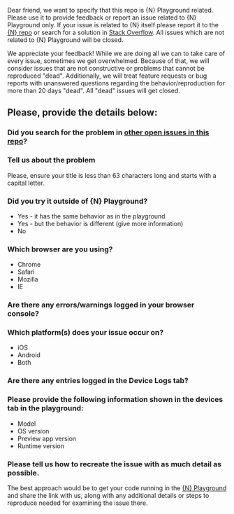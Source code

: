 Dear friend, we want to specify that this repo is {N} Playground related. 
Please use it to provide feedback or report an issue related to {N} Playground only.
If your issue is related to {N} itself please report it to the [{N} repo](https://github.com/NativeScript/nativescript/issues)
or search for a solution in [Stack Overflow](https://stackoverflow.com/questions/tagged/nativescript).
All issues which are not related to {N} Playground will be closed. 

We appreciate your feedback! While we are doing all we can to take care of every
issue, sometimes we get overwhelmed. Because of that, we will consider issues
that are not constructive or problems that cannot be reproduced "dead".
Additionally, we will treat feature requests or bug reports with unanswered
questions regarding the behavior/reproduction for more than 20 days "dead". All
"dead" issues will get closed.

## Please, provide the details below:

### Did you search for the problem in [other open issues in this repo](https://github.com/NativeScript/playground-feedback/issues)?

### Tell us about the problem
Please, ensure your title is less than 63 characters long and starts with a capital
letter.

### Did you try it outside of {N} Playground?
- Yes - it has the same behavior as in the playground
- Yes - but the behavior is different (give more information)
- No

### Which browser are you using?
- Chrome
- Safari
- Mozilla
- IE

### Are there any errors/warnings logged in your browser console?

### Which platform(s) does your issue occur on?
- iOS
- Android
- Both

### Are there any entries logged in the Device Logs tab?

### Please provide the following information shown in the devices tab in the playground:
- Model
- OS version
- Preview app version
- Runtime version

### Please tell us how to recreate the issue with as much detail as possible.
The best approach would be to get your code running in the [{N} Playground](https://play.nativescript.org) and share the link with us, along with any additional details or steps to reproduce needed for examining the issue there. 
